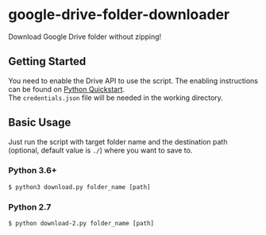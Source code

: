 # google-drive-folder-downloader

Download Google Drive folder without zipping!

## Getting Started

You need to enable the Drive API to use the script.
The enabling instructions can be found on [Python Quickstart](https://developers.google.com/drive/api/v3/quickstart/python).<br/>
The `credentials.json` file will be needed in the working directory.

## Basic Usage

Just run the script with target folder name and the destination path (optional, default value is `./`) where you want to save to.

### Python 3.6+

```
$ python3 download.py folder_name [path]
```

### Python 2.7

```
$ python download-2.py folder_name [path]
```
